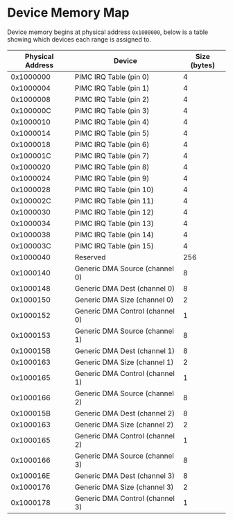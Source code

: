 # Device Memory Map

Device memory begins at physical address `0x1000000`, below is a table showing which devices
each range is assigned to.

| Physical Address | Device                           | Size (bytes) |
| ---------------- | -------------------------------- | ------------ |
| 0x1000000        | PIMC IRQ Table (pin 0)           | 4            |
| 0x1000004        | PIMC IRQ Table (pin 1)           | 4            |
| 0x1000008        | PIMC IRQ Table (pin 2)           | 4            |
| 0x100000C        | PIMC IRQ Table (pin 3)           | 4            |
| 0x1000010        | PIMC IRQ Table (pin 4)           | 4            |
| 0x1000014        | PIMC IRQ Table (pin 5)           | 4            |
| 0x1000018        | PIMC IRQ Table (pin 6)           | 4            |
| 0x100001C        | PIMC IRQ Table (pin 7)           | 4            |
| 0x1000020        | PIMC IRQ Table (pin 8)           | 4            |
| 0x1000024        | PIMC IRQ Table (pin 9)           | 4            |
| 0x1000028        | PIMC IRQ Table (pin 10)          | 4            |
| 0x100002C        | PIMC IRQ Table (pin 11)          | 4            |
| 0x1000030        | PIMC IRQ Table (pin 12)          | 4            |
| 0x1000034        | PIMC IRQ Table (pin 13)          | 4            |
| 0x1000038        | PIMC IRQ Table (pin 14)          | 4            |
| 0x100003C        | PIMC IRQ Table (pin 15)          | 4            |
| 0x1000040        | Reserved                         | 256          |
| 0x1000140        | Generic DMA Source (channel 0)   | 8            |
| 0x1000148        | Generic DMA Dest (channel 0)     | 8            |
| 0x1000150        | Generic DMA Size (channel 0)     | 2            |
| 0x1000152        | Generic DMA Control (channel 0)  | 1            |
| 0x1000153        | Generic DMA Source (channel 1)   | 8            |
| 0x100015B        | Generic DMA Dest (channel 1)     | 8            |
| 0x1000163        | Generic DMA Size (channel 1)     | 2            |
| 0x1000165        | Generic DMA Control (channel 1)  | 1            |
| 0x1000166        | Generic DMA Source (channel 2)   | 8            |
| 0x100015B        | Generic DMA Dest (channel 2)     | 8            |
| 0x1000163        | Generic DMA Size (channel 2)     | 2            |
| 0x1000165        | Generic DMA Control (channel 2)  | 1            |
| 0x1000166        | Generic DMA Source (channel 3)   | 8            |
| 0x100016E        | Generic DMA Dest (channel 3)     | 8            |
| 0x1000176        | Generic DMA Size (channel 3)     | 2            |
| 0x1000178        | Generic DMA Control (channel 3)  | 1            |
